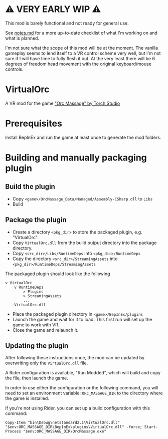 ﻿# ⚠️ VERY EARLY WIP ⚠️

This mod is barely functional and not ready for general use.

See [notes.md](notes.md) for a more up-to-date checklist of what I'm working on and what is planned.

I'm not sure what the scope of this mod will be at the moment. The vanilla gameplay seems to lend itself
to a VR control scheme very well, but I'm not sure if I will have time to fully flesh it out. At the very least there will
be 6 degrees of freedom head movement with the original keyboard/mouse controls.

# VirtualOrc

A VR mod for the game ["Orc Massage" by Torch Studio](https://store.steampowered.com/app/1129540/Orc_Massage/)


# Prerequisites

Install BepInEx and run the game at least once to generate the mod folders.

# Building and manually packaging plugin

## Build the plugin

- Copy `<game>/OrcMassage_Data/Managed/Assembly-CSharp.dll` to `Libs`
- Build

## Package the plugin

- Create a directory `<pkg_dir>` to store the packaged plugin, e.g. "VirtualOrc".
- Copy `VirtualOrc.dll` from the build output directory into the package directory.
- Copy `<src_dir>/Libs/RuntimeDeps` into `<pkg_dir>/RuntimeDeps`
- Copy the directory `<src_dir>/StreamingAssets` into `<pkg_dir>/RuntimeDeps/StreamingAssets`

The packaged plugin should look like the following
```
v VirtualOrc
    v RuntimeDeps
        > Plugins
        > StreamingAssets
        ...
    VirtualOrc.dll
```

- Place the packaged plugin directory in `<game>/BepInEx/plugins`
- Launch the game and wait for it to load. This first run will set up the game to work with VR.
- Close the game and relaunch it.

## Updating the plugin

After following these instructions once, the mod can be updated by overwriting only the `VirtualOrc.dll` file.


A Rider configuration is available, "Run Modded", which will build and copy the file, then launch the game.

In order to use either the configuration or the following command, you will need to set an environment variable: `ORC_MASSAGE_DIR` to the directory where the game is installed.

If you're not using Rider, you can set up a build configuration with this command:
```shell
Copy-Item "bin\Debug\netstandard2.1\VirtualOrc.dll" "$env:ORC_MASSAGE_DIR\BepInEx\plugins\VirtualOrc.dll" -force; Start-Process "$env:ORC_MASSAGE_DIR\OrcMassage.exe"
```